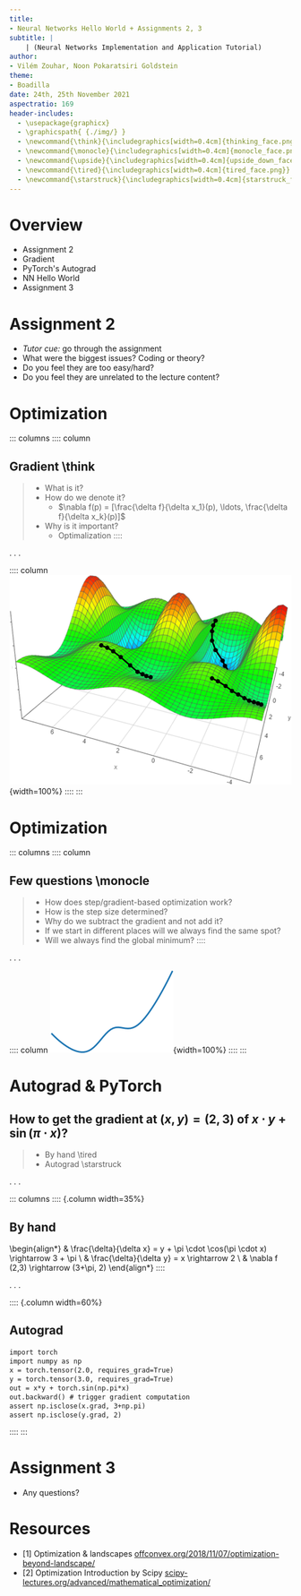 ```yaml
---
title:
- Neural Networks Hello World + Assignments 2, 3
subtitle: |
    | (Neural Networks Implementation and Application Tutorial)
author:
- Vilém Zouhar, Noon Pokaratsiri Goldstein
theme:
- Boadilla
date: 24th, 25th November 2021
aspectratio: 169
header-includes:
  - \usepackage{graphicx}
  - \graphicspath{ {./img/} }
  - \newcommand{\think}{\includegraphics[width=0.4cm]{thinking_face.png}}
  - \newcommand{\monocle}{\includegraphics[width=0.4cm]{monocle_face.png}}
  - \newcommand{\upside}{\includegraphics[width=0.4cm]{upside_down_face.png}}
  - \newcommand{\tired}{\includegraphics[width=0.4cm]{tired_face.png}}
  - \newcommand{\starstruck}{\includegraphics[width=0.4cm]{starstruck_face.png}}
---
```


# Overview 

- Assignment 2
- Gradient
- PyTorch's Autograd
- NN Hello World
- Assignment 3

# Assignment 2

- *Tutor cue:* go through the assignment
- What were the biggest issues? Coding or theory?
- Do you feel they are too easy/hard?
- Do you feel they are unrelated to the lecture content?

# Optimization

::: columns
:::: column
## Gradient \think
> - What is it? 
> - How do we denote it?
>   - $\nabla f(p) = [\frac{\delta f}{\delta x_1}(p), \ldots, \frac{\delta f}{\delta x_k}(p)]$
> - Why is it important?
>   - Optimalization
::::

. . .

:::: column
![Function parameter landscape from [1]](img/landscape_3d.png){width=100%}
::::
:::

# Optimization


::: columns
:::: column
## Few questions \monocle
> - How does step/gradient-based optimization work?
> - How is the step size determined?
> - Why do we subtract the gradient and not add it?
> - If we start in different places will we always find the same spot?
> - Will we always find the global minimum?
::::

. . .

:::: column
![Function parameter landscape from [2]](img/landscape_2d.png){width=100%}
::::
:::

# Autograd & PyTorch

## How to get the gradient at $(x,y) = (2,3)$ of $x\cdot y + \sin(\pi \cdot x)$?
> - By hand \tired
> - Autograd \starstruck

. . .


::: columns
:::: {.column width=35%}
## By hand
\begin{align*}
& \frac{\delta}{\delta x} = y + \pi \cdot \cos(\pi \cdot x) \rightarrow 3 + \pi \\
& \frac{\delta}{\delta y} = x \rightarrow 2 \\
& \nabla f (2,3) \rightarrow (3+\pi, 2)
\end{align*}
::::

. . .

:::: {.column width=60%}
## Autograd
```
import torch
import numpy as np
x = torch.tensor(2.0, requires_grad=True)
y = torch.tensor(3.0, requires_grad=True)
out = x*y + torch.sin(np.pi*x)
out.backward() # trigger gradient computation
assert np.isclose(x.grad, 3+np.pi)
assert np.isclose(y.grad, 2)
```
::::
:::

# Assignment 3

- Any questions?

# Resources

- [1] Optimization & landscapes [offconvex.org/2018/11/07/optimization-beyond-landscape/](http://www.offconvex.org/2018/11/07/optimization-beyond-landscape/)
- [2] Optimization Introduction by Scipy [scipy-lectures.org/advanced/mathematical_optimization/](https://scipy-lectures.org/advanced/mathematical_optimization/)